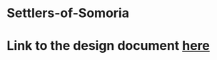 # Settlers-of-Somoria

# Link to the design document [here](https://docs.google.com/document/d/1OHbPxEaUj8X_E8x3TKt00pC5leWc0ScIVeNOR3UjdOk/edit?usp=sharing)
